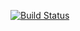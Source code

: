 [![Build Status](https://travis-ci.org/spudro228/Mongovno.svg?branch=master)](https://travis-ci.org/spudro228/Mongovno)